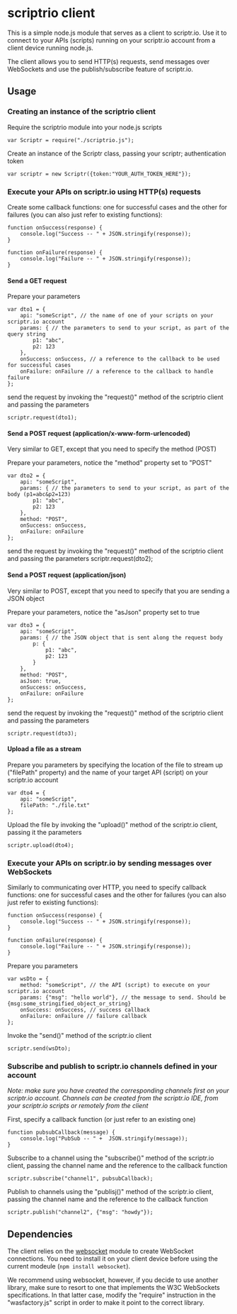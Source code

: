 # scriptrio client

This is a simple node.js module that serves as a client to scriptr.io. Use it to connect to your APIs (scripts) running on your scriptr.io account from a client device running node.js. 

The client allows you to send HTTP(s) requests, send messages over WebSockets and use the publish/subscribe feature of scriptr.io.  

## Usage

### Creating an instance of the scriptrio client

Require the scriptrio module into your node.js scripts
```
var Scriptr = require("./scriptrio.js");
```

Create an instance of the Scriptr class, passing your scriptr; authentication token
```
var scriptr = new Scriptr({token:"YOUR_AUTH_TOKEN_HERE"});
```

### Execute your APIs on scriptr.io using HTTP(s) requests

Create some callback functions: one for successful cases and the other for failures (you can also just refer to existing functions):
```
function onSuccess(response) {
	console.log("Success -- " + JSON.stringify(response));
}

function onFailure(response) {
	console.log("Failure -- " + JSON.stringify(response));
} 
```

#### Send a GET request

Prepare your parameters
```
var dto1 = {
	api: "someScript", // the name of one of your scripts on your scriptr.io account
	params: { // the parameters to send to your script, as part of the query string
		p1: "abc",
		p2: 123
	},
	onSuccess: onSuccess, // a reference to the callback to be used for successful cases
	onFailure: onFailure // a reference to the callback to handle failure
};
```

send the request by invoking the "request()" method of the scriptrio client and passing the parameters
```
scriptr.request(dto1);
```

#### Send a POST request (application/x-www-form-urlencoded)

Very similar to GET, except that you need to specify the method (POST)

Prepare your parameters, notice the "method" property set to "POST"
```
var dto2 = {
	api: "someScript",
	params: { // the parameters to send to your script, as part of the body (p1=abc&p2=123)
		p1: "abc",
		p2: 123
	},
	method: "POST",
	onSuccess: onSuccess,
	onFailure: onFailure	
};
```
send the request by invoking the "request()" method of the scriptrio client and passing the parameters
scriptr.request(dto2);

#### Send a POST request (application/json)

Very similar to POST, except that you need to specify that you are sending a JSON object

Prepare your parameters, notice the "asJson" property set to true
```
var dto3 = {
	api: "someScript",
	params: { // the JSON object that is sent along the request body
		p: {
			p1: "abc",
			p2: 123
		}
	},
	method: "POST",
	asJson: true,
	onSuccess: onSuccess,
	onFailure: onFailure	
};
```

send the request by invoking the "request()" method of the scriptrio client and passing the parameters
```
scriptr.request(dto3);
```

#### Upload a file as a stream

Prepare you parameters by specifying the location of the file to stream up ("filePath" property) and the name of your target API (script) on your scriptr.io account
```
var dto4 = {
	api: "someScript",
	filePath: "./file.txt"
};
```

Upload the file by invoking the "upload()" method of the scriptr.io client, passing it the parameters
```
scriptr.upload(dto4);
```

### Execute your APIs on scriptr.io by sending messages over WebSockets

Similarly to communicating over HTTP, you need to specify callback functions: one for successful cases and the other for failures (you can also just refer to existing functions):
```
function onSuccess(response) {
	console.log("Success -- " + JSON.stringify(response));
}

function onFailure(response) {
	console.log("Failure -- " + JSON.stringify(response));
} 
```

Prepare you parameters
```
var wsDto = {
	method: "someScript", // the API (script) to execute on your scriptr.io account
	params: {"msg": "hello world"}, // the message to send. Should be {msg:some_stringified_object_or_string}
	onSuccess: onSuccess, // success callback
	onFailure: onFailure // failure callback
};
```

Invoke the "send()" method of the scriptr.io client
```  
scriptr.send(wsDto);
```

### Subscribe and publish to scriptr.io channels defined in your account

*Note: make sure you have created the corresponding channels first on your scriptr.io account.
Channels can be created from the scriptr.io IDE, from your scriptr.io scripts or remotely from the client*
  
First, specify a callback function (or just refer to an existing one)
```
function pubsubCallback(message) {
	console.log("PubSub -- " +  JSON.stringify(message));
}
```

Subscribe to a channel using the "subscribe()" method of the scriptr.io client, passing the channel name and 
the reference to the callback function
```
scriptr.subscribe("channel1", pubsubCallback);
```

Publish to channels using the "publisj()" method of the scriptr.io client, passing the channel name and 
the reference to the callback function
```
scriptr.publish("channel2", {"msg": "howdy"});
```

## Dependencies
The client relies on the [websocket](https://www.npmjs.com/package/websocket) module to create WebSocket connections.
You need to install it on your client device before using the current modeule (```npm install websocket```). 

We recommend using websocket, however, if you decide to use another library, make sure to resort to one that implements the W3C
WebSockets specifications. In that latter case, modify the "require" instruction in the "wasfactory.js" script in order to
make it point to the correct library.  
